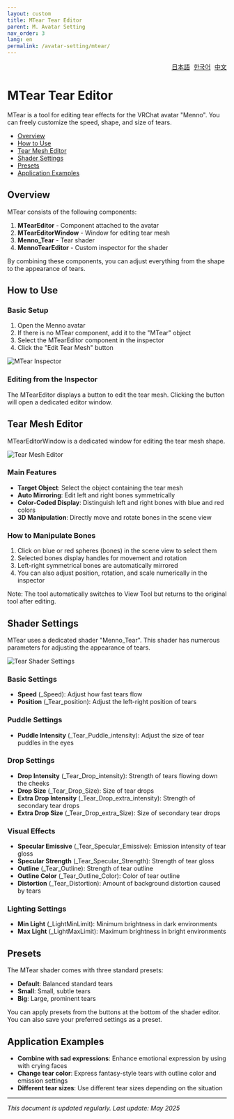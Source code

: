 ```yaml
---
layout: custom
title: MTear Tear Editor
parent: M. Avatar Setting
nav_order: 3
lang: en
permalink: /avatar-setting/mtear/
---
```


<div style="text-align: right; margin-bottom: 20px;">
  <a href="../mtear.html" style="margin-right: 5px;">日本語</a>
  <a href="../ko/mtear.html" style="margin-right: 5px;">한국어</a>
  <a href="../zh/mtear.html">中文</a>
</div>

# MTear Tear Editor

MTear is a tool for editing tear effects for the VRChat avatar "Menno". You can freely customize the speed, shape, and size of tears.

- [Overview](#overview)
- [How to Use](#how-to-use)
- [Tear Mesh Editor](#tear-mesh-editor)
- [Shader Settings](#shader-settings)
- [Presets](#presets)
- [Application Examples](#application-examples)

## Overview

MTear consists of the following components:

1. **MTearEditor** - Component attached to the avatar
2. **MTearEditorWindow** - Window for editing tear mesh
3. **Menno_Tear** - Tear shader
4. **MennoTearEditor** - Custom inspector for the shader

By combining these components, you can adjust everything from the shape to the appearance of tears.

## How to Use

### Basic Setup

1. Open the Menno avatar
2. If there is no MTear component, add it to the "MTear" object
3. Select the MTearEditor component in the inspector
4. Click the "Edit Tear Mesh" button

![MTear Inspector](../../assets/images/mtear_inspector.jpg)

### Editing from the Inspector

The MTearEditor displays a button to edit the tear mesh.
Clicking the button will open a dedicated editor window.

## Tear Mesh Editor

MTearEditorWindow is a dedicated window for editing the tear mesh shape.

![Tear Mesh Editor](../../assets/images/mtear_editor.jpg)

### Main Features

- **Target Object**: Select the object containing the tear mesh
- **Auto Mirroring**: Edit left and right bones symmetrically
- **Color-Coded Display**: Distinguish left and right bones with blue and red colors
- **3D Manipulation**: Directly move and rotate bones in the scene view

### How to Manipulate Bones

1. Click on blue or red spheres (bones) in the scene view to select them
2. Selected bones display handles for movement and rotation
3. Left-right symmetrical bones are automatically mirrored
4. You can also adjust position, rotation, and scale numerically in the inspector

Note: The tool automatically switches to View Tool but returns to the original tool after editing.

## Shader Settings

MTear uses a dedicated shader "Menno_Tear". This shader has numerous parameters for adjusting the appearance of tears.

![Tear Shader Settings](../../assets/images/mtear_shader.jpg)

### Basic Settings

- **Speed** (_Speed): Adjust how fast tears flow
- **Position** (_Tear_position): Adjust the left-right position of tears

### Puddle Settings

- **Puddle Intensity** (_Tear_Puddle_intensity): Adjust the size of tear puddles in the eyes

### Drop Settings

- **Drop Intensity** (_Tear_Drop_intensity): Strength of tears flowing down the cheeks
- **Drop Size** (_Tear_Drop_Size): Size of tear drops
- **Extra Drop Intensity** (_Tear_Drop_extra_intensity): Strength of secondary tear drops
- **Extra Drop Size** (_Tear_Drop_extra_Size): Size of secondary tear drops

### Visual Effects

- **Specular Emissive** (_Tear_Specular_Emissive): Emission intensity of tear gloss
- **Specular Strength** (_Tear_Specular_Strength): Strength of tear gloss
- **Outline** (_Tear_Outline): Strength of tear outline
- **Outline Color** (_Tear_Outline_Color): Color of tear outline
- **Distortion** (_Tear_Distortion): Amount of background distortion caused by tears

### Lighting Settings

- **Min Light** (_LightMinLimit): Minimum brightness in dark environments
- **Max Light** (_LightMaxLimit): Maximum brightness in bright environments

## Presets

The MTear shader comes with three standard presets:

- **Default**: Balanced standard tears
- **Small**: Small, subtle tears
- **Big**: Large, prominent tears

You can apply presets from the buttons at the bottom of the shader editor. You can also save your preferred settings as a preset.

## Application Examples

- **Combine with sad expressions**: Enhance emotional expression by using with crying faces
- **Change tear color**: Express fantasy-style tears with outline color and emission settings
- **Different tear sizes**: Use different tear sizes depending on the situation

---

*This document is updated regularly. Last update: May 2025* 